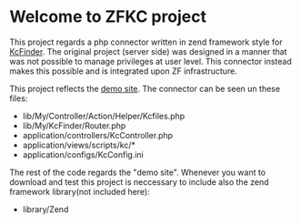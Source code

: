 # Welcome to ZFKC project
This project regards a php connector written in zend framework style for [KcFinder](http://kcfinder.sunhater.com// "KCFinder").
The original project (server side) was designed in a manner that was not possible to manage privileges at user level. This connector instead makes this possible and is integrated upon ZF infrastructure.
 
This project reflects the [demo site](http://zfkc.ovum.it/ "jump to zfkc.ovum.it"). The connector can be seen un these files:

- lib/My/Controller/Action/Helper/Kcfiles.php
- lib/My/KcFinder/Router.php
- application/controllers/KcController.php
- application/views/scripts/kc/*
- application/configs/KcConfig.ini

The rest of the code regards the "demo site". Whenever you want to download and test this project is neccessary to include also the zend framework library(not included here):
- library/Zend

